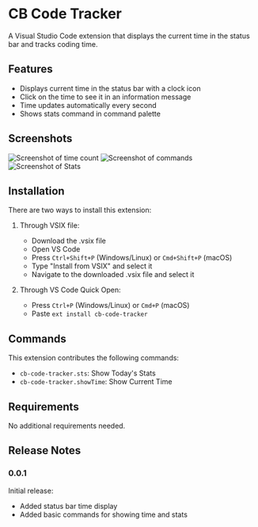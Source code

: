 # CB Code Tracker

A Visual Studio Code extension that displays the current time in the status bar and tracks coding time.

## Features

- Displays current time in the status bar with a clock icon
- Click on the time to see it in an information message
- Time updates automatically every second
- Shows stats command in command palette

## Screenshots

![Screenshot of time count](https://prnt.sc/HBYf4w-Gxyif)
![Screenshot of commands](https://prnt.sc/uFsHTeB8dXJD)
![Screenshot of Stats](https://prnt.sc/9FSnhPCrfwjG)

## Installation

There are two ways to install this extension:

1. Through VSIX file:

   - Download the .vsix file
   - Open VS Code
   - Press `Ctrl+Shift+P` (Windows/Linux) or `Cmd+Shift+P` (macOS)
   - Type "Install from VSIX" and select it
   - Navigate to the downloaded .vsix file and select it

2. Through VS Code Quick Open:
   - Press `Ctrl+P` (Windows/Linux) or `Cmd+P` (macOS)
   - Paste `ext install cb-code-tracker`

## Commands

This extension contributes the following commands:

- `cb-code-tracker.sts`: Show Today's Stats
- `cb-code-tracker.showTime`: Show Current Time

## Requirements

No additional requirements needed.

## Release Notes

### 0.0.1

Initial release:

- Added status bar time display
- Added basic commands for showing time and stats
